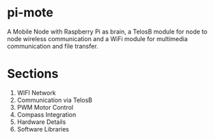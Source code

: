 pi-mote
=======

A Mobile Node with Raspberry Pi as brain, a TelosB module for node to node wireless communication and a WiFi module for multimedia communication and file transfer.

Sections 
=========

1. WIFI Network
2. Communication via TelosB
3. PWM Motor Control
4. Compass Integration
5. Hardware Details
6. Software Libraries



